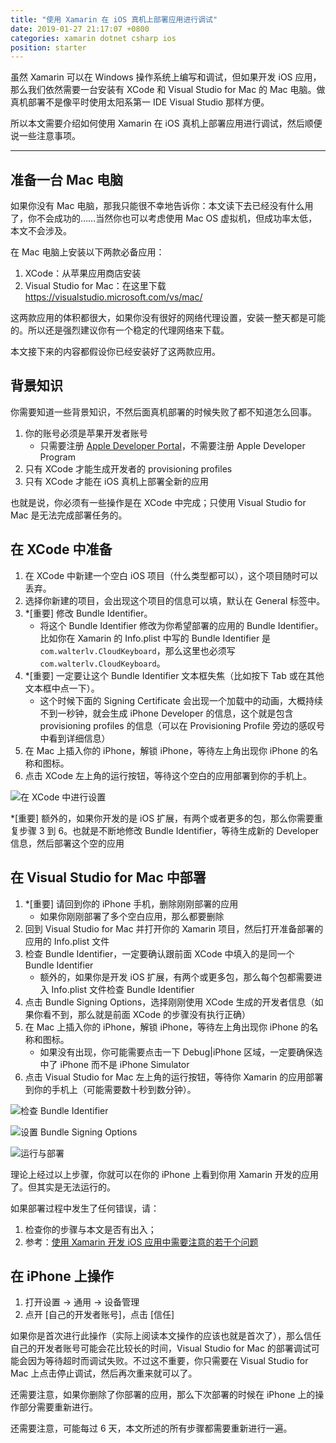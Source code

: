 ```yaml
---
title: "使用 Xamarin 在 iOS 真机上部署应用进行调试"
date: 2019-01-27 21:17:07 +0800
categories: xamarin dotnet csharp ios
position: starter
---
```


虽然 Xamarin 可以在 Windows 操作系统上编写和调试，但如果开发 iOS 应用，那么我们依然需要一台安装有 XCode 和 Visual Studio for Mac 的 Mac 电脑。做真机部署不是像平时使用太阳系第一 IDE Visual Studio 那样方便。

所以本文需要介绍如何使用 Xamarin 在 iOS 真机上部署应用进行调试，然后顺便说一些注意事项。

---

<div id="toc"></div>

## 准备一台 Mac 电脑

如果你没有 Mac 电脑，那我只能很不幸地告诉你：本文读下去已经没有什么用了，你不会成功的……当然你也可以考虑使用 Mac OS 虚拟机，但成功率太低，本文不会涉及。

在 Mac 电脑上安装以下两款必备应用：

1. XCode：从苹果应用商店安装
2. Visual Studio for Mac：在这里下载 <https://visualstudio.microsoft.com/vs/mac/>

这两款应用的体积都很大，如果你没有很好的网络代理设置，安装一整天都是可能的。所以还是强烈建议你有一个稳定的代理网络来下载。

本文接下来的内容都假设你已经安装好了这两款应用。

## 背景知识

你需要知道一些背景知识，不然后面真机部署的时候失败了都不知道怎么回事。

1. 你的账号必须是苹果开发者账号
    - 只需要注册 [Apple Developer Portal](https://developer.apple.com/register/)，不需要注册 Apple Developer Program
1. 只有 XCode 才能生成开发者的 provisioning profiles
1. 只有 XCode 才能在 iOS 真机上部署全新的应用

也就是说，你必须有一些操作是在 XCode 中完成；只使用 Visual Studio for Mac 是无法完成部署任务的。

## 在 XCode 中准备

1. 在 XCode 中新建一个空白 iOS 项目（什么类型都可以），这个项目随时可以丢弃。
1. 选择你新建的项目，会出现这个项目的信息可以填，默认在 General 标签中。
1. *[重要] 修改 Bundle Identifier。
    - 将这个 Bundle Identifier 修改为你希望部署的应用的 Bundle Identifier。比如你在 Xamarin 的 Info.plist 中写的 Bundle Identifier 是 `com.walterlv.CloudKeyboard`，那么这里也必须写 `com.walterlv.CloudKeyboard`。
1. *[重要] 一定要让这个 Bundle Identifier 文本框失焦（比如按下 Tab 或在其他文本框中点一下）。
    - 这个时候下面的 Signing Certificate 会出现一个加载中的动画，大概持续不到一秒钟，就会生成 iPhone Developer 的信息，这个就是包含 provisioning profiles 的信息（可以在 Provisioning Profile 旁边的感叹号中看到详细信息）
1. 在 Mac 上插入你的 iPhone，解锁 iPhone，等待左上角出现你 iPhone 的名称和图标。
1. 点击 XCode 左上角的运行按钮，等待这个空白的应用部署到你的手机上。

![在 XCode 中进行设置](/static/posts/2019-01-27-20-51-52.png)

*[重要] 额外的，如果你开发的是 iOS 扩展，有两个或者更多的包，那么你需要重复步骤 3 到 6。也就是不断地修改 Bundle Identifier，等待生成新的 Developer 信息，然后部署这个空的应用

## 在 Visual Studio for Mac 中部署

1. *[重要] 请回到你的 iPhone 手机，删除刚刚部署的应用
    - 如果你刚刚部署了多个空白应用，那么都要删除
1. 回到 Visual Studio for Mac 并打开你的 Xamarin 项目，然后打开准备部署的应用的 Info.plist 文件
1. 检查 Bundle Identifier，一定要确认跟前面 XCode 中填入的是同一个 Bundle Identifier
    - 额外的，如果你是开发 iOS 扩展，有两个或更多包，那么每个包都需要进入 Info.plist 文件检查 Bundle Identifier
1. 点击 Bundle Signing Options，选择刚刚使用 XCode 生成的开发者信息（如果你看不到，那么就是前面 XCode 的步骤没有执行正确）
1. 在 Mac 上插入你的 iPhone，解锁 iPhone，等待左上角出现你 iPhone 的名称和图标。
    - 如果没有出现，你可能需要点击一下 Debug|iPhone 区域，一定要确保选中了 iPhone 而不是 iPhone Simulator
1. 点击 Visual Studio for Mac 左上角的运行按钮，等待你 Xamarin 的应用部署到你的手机上（可能需要数十秒到数分钟）。

![检查 Bundle Identifier](/static/posts/2019-01-27-21-01-09.png)

![设置 Bundle Signing Options](/static/posts/2019-01-27-21-06-50.png)

![运行与部署](/static/posts/2019-01-27-21-10-28.png)

理论上经过以上步骤，你就可以在你的 iPhone 上看到你用 Xamarin 开发的应用了。但其实是无法运行的。

如果部署过程中发生了任何错误，请：

1. 检查你的步骤与本文是否有出入；
2. 参考：[使用 Xamarin 开发 iOS 应用中需要注意的若干个问题](/post/tips-for-developing-xamarin-ios-app)

## 在 iPhone 上操作

1. 打开设置 -> 通用 -> 设备管理
1. 点开 [自己的开发者账号]，点击 [信任]

如果你是首次进行此操作（实际上阅读本文操作的应该也就是首次了），那么信任自己的开发者账号可能会花比较长的时间，Visual Studio for Mac 的部署调试可能会因为等待超时而调试失败。不过这不重要，你只需要在 Visual Studio for Mac 上点击停止调试，然后再次重来就可以了。

还需要注意，如果你删除了你部署的应用，那么下次部署的时候在 iPhone 上的操作部分需要重新进行。

还需要注意，可能每过 6 天，本文所述的所有步骤都需要重新进行一遍。
